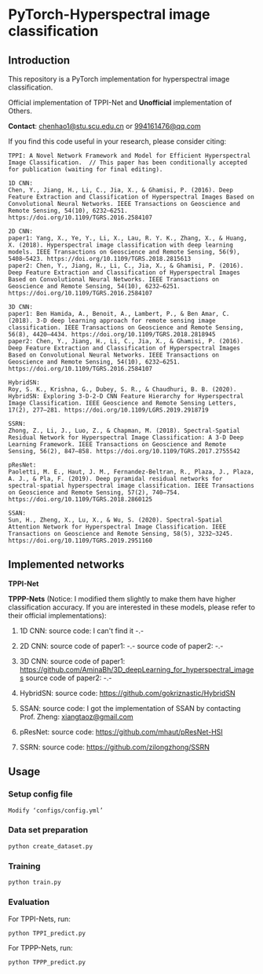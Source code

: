 # PyTorch-Hyperspectral image classification
## Introduction
This repository is a PyTorch implementation for hyperspectral image classification.

Official implementation of TPPI-Net and **Unofficial** implementation of Others.

**Contact**: chenhao1@stu.scu.edu.cn  or  994161476@qq.com


If you find this code useful in your research, please consider citing:
```
TPPI: A Novel Network Framework and Model for Efficient Hyperspectral Image Classification.  // This paper has been conditionally accepted for publication (waiting for final editing).

1D CNN:
Chen, Y., Jiang, H., Li, C., Jia, X., & Ghamisi, P. (2016). Deep Feature Extraction and Classification of Hyperspectral Images Based on Convolutional Neural Networks. IEEE Transactions on Geoscience and Remote Sensing, 54(10), 6232–6251. https://doi.org/10.1109/TGRS.2016.2584107

2D CNN:
paper1: Yang, X., Ye, Y., Li, X., Lau, R. Y. K., Zhang, X., & Huang, X. (2018). Hyperspectral image classification with deep learning models. IEEE Transactions on Geoscience and Remote Sensing, 56(9), 5408–5423. https://doi.org/10.1109/TGRS.2018.2815613
paper2: Chen, Y., Jiang, H., Li, C., Jia, X., & Ghamisi, P. (2016). Deep Feature Extraction and Classification of Hyperspectral Images Based on Convolutional Neural Networks. IEEE Transactions on Geoscience and Remote Sensing, 54(10), 6232–6251. https://doi.org/10.1109/TGRS.2016.2584107

3D CNN:
paper1: Ben Hamida, A., Benoit, A., Lambert, P., & Ben Amar, C. (2018). 3-D deep learning approach for remote sensing image classification. IEEE Transactions on Geoscience and Remote Sensing, 56(8), 4420–4434. https://doi.org/10.1109/TGRS.2018.2818945
paper2: Chen, Y., Jiang, H., Li, C., Jia, X., & Ghamisi, P. (2016). Deep Feature Extraction and Classification of Hyperspectral Images Based on Convolutional Neural Networks. IEEE Transactions on Geoscience and Remote Sensing, 54(10), 6232–6251. https://doi.org/10.1109/TGRS.2016.2584107

HybridSN:
Roy, S. K., Krishna, G., Dubey, S. R., & Chaudhuri, B. B. (2020). HybridSN: Exploring 3-D-2-D CNN Feature Hierarchy for Hyperspectral Image Classification. IEEE Geoscience and Remote Sensing Letters, 17(2), 277–281. https://doi.org/10.1109/LGRS.2019.2918719

SSRN:
Zhong, Z., Li, J., Luo, Z., & Chapman, M. (2018). Spectral-Spatial Residual Network for Hyperspectral Image Classification: A 3-D Deep Learning Framework. IEEE Transactions on Geoscience and Remote Sensing, 56(2), 847–858. https://doi.org/10.1109/TGRS.2017.2755542

pResNet:
Paoletti, M. E., Haut, J. M., Fernandez-Beltran, R., Plaza, J., Plaza, A. J., & Pla, F. (2019). Deep pyramidal residual networks for spectral-spatial hyperspectral image classification. IEEE Transactions on Geoscience and Remote Sensing, 57(2), 740–754. https://doi.org/10.1109/TGRS.2018.2860125

SSAN:
Sun, H., Zheng, X., Lu, X., & Wu, S. (2020). Spectral-Spatial Attention Network for Hyperspectral Image Classification. IEEE Transactions on Geoscience and Remote Sensing, 58(5), 3232–3245. https://doi.org/10.1109/TGRS.2019.2951160
```


## Implemented networks

**TPPI-Net**

**TPPP-Nets** 
(Notice: I modified them slightly to make them have higher classification accuracy. If you are interested in these models, please refer to their official implementations):

1. 1D CNN:
   source code: I can't find it -.- 
      
2. 2D CNN:
   source code of paper1: -.-
   source code of paper2: -.-
 
3. 3D CNN:
   source code of paper1: https://github.com/AminaBh/3D_deepLearning_for_hyperspectral_images
   source code of paper2: -.-
   
4. HybridSN: 
   source code: https://github.com/gokriznastic/HybridSN
      
5. SSAN: 
   source code: I got the implementation of SSAN by contacting Prof. Zheng: xiangtaoz@gmail.com 
      
6. pResNet:
   source code: https://github.com/mhaut/pResNet-HSI
      
7. SSRN:
   source code: https://github.com/zilongzhong/SSRN
      
## Usage
### Setup config file
```
Modify ‘configs/config.yml’
```
### Data set preparation

```
python create_dataset.py
```

### Training

```
python train.py
```

### Evaluation
For TPPI-Nets, run: 
```
python TPPI_predict.py
```
For TPPP-Nets, run: 
```
python TPPP_predict.py
```


